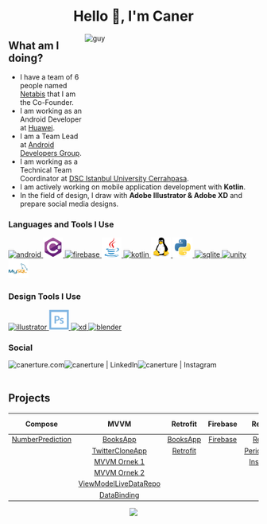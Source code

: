 <h1 align="center">Hello 👋, I'm Caner</h1>

<img align="right" height="270px" alt="guy" width="350" src="https://i.pinimg.com/originals/e4/26/70/e426702edf874b181aced1e2fa5c6cde.gif" /> </a>

<h2 align="left">What am I doing?</h2>

* I have a team of 6 people named [Netabis](https://play.google.com/store/apps/dev?id=91667799844501256088) that I am the Co-Founder.
* I am working as an Android Developer at [Huawei](https://www.huawei.com/tr/).
* I am a Team Lead at [Android Developers Group](https://www.linkedin.com/company/android-student-club/).
* I am working as a Technical Team Coordinator at [DSC Istanbul University Cerrahpasa](https://www.linkedin.com/company/dsciuc).
* I am actively working on mobile application development with **Kotlin**.
* In the field of design, I draw with **Adobe Illustrator & Adobe XD** and prepare social media designs.

<h3 align="left">Languages and Tools I Use</h3>
<p align="left"> <a href="https://developer.android.com" target="_blank"> <img src="https://developer.android.com/images/logos/android.svg" alt="android" width="40" height="40"/> </a>  <a href="https://www.w3schools.com/cs/" target="_blank"> <img src="https://raw.githubusercontent.com/devicons/devicon/master/icons/csharp/csharp-original.svg" alt="csharp" width="40" height="40"/> </a> <a href="https://firebase.google.com/" target="_blank"> <img src="https://www.vectorlogo.zone/logos/firebase/firebase-icon.svg" alt="firebase" width="40" height="40"/> </a>  <a href="https://www.java.com" target="_blank"> <img src="https://raw.githubusercontent.com/devicons/devicon/master/icons/java/java-original.svg" alt="java" width="40" height="40"/> </a> <a href="https://kotlinlang.org" target="_blank"> <img src="https://www.vectorlogo.zone/logos/kotlinlang/kotlinlang-icon.svg" alt="kotlin" width="40" height="40"/> </a> <a href="https://www.linux.org/" target="_blank"> <img src="https://raw.githubusercontent.com/devicons/devicon/master/icons/linux/linux-original.svg" alt="linux" width="40" height="40"/> </a> <a href="https://www.python.org" target="_blank"> <img src="https://raw.githubusercontent.com/devicons/devicon/master/icons/python/python-original.svg" alt="python" width="40" height="40"/> </a> <a href="https://www.sqlite.org/" target="_blank"> <img src="https://www.vectorlogo.zone/logos/sqlite/sqlite-icon.svg" alt="sqlite" width="40" height="40"/> </a> <a href="https://unity.com/" target="_blank"> <img src="https://www.vectorlogo.zone/logos/unity3d/unity3d-icon.svg" alt="unity" width="40" height="40"/> </a> <a href="https://www.mysql.com/" target="_blank"> <img src="https://raw.githubusercontent.com/devicons/devicon/master/icons/mysql/mysql-original-wordmark.svg" alt="mysql" width="40" height="40"/> </a> 

<h3 align="left">Design Tools I Use</h3>
<p align="left"> <a href="https://www.adobe.com/in/products/illustrator.html" target="_blank"> <img src="https://www.vectorlogo.zone/logos/adobe_illustrator/adobe_illustrator-icon.svg" alt="illustrator" width="40" height="40"/> </a> <a href="https://www.photoshop.com/en" target="_blank"> <img src="https://raw.githubusercontent.com/devicons/devicon/master/icons/photoshop/photoshop-line.svg" alt="photoshop" width="40" height="40"/> </a> <a href="https://www.adobe.com/products/xd.html" target="_blank"> <img src="https://cdn.worldvectorlogo.com/logos/adobe-xd.svg" alt="xd" width="40" height="40"/> </a> <a href="https://www.blender.org/" target="_blank"> <img src="https://download.blender.org/branding/community/blender_community_badge_white.svg" alt="blender" width="40" height="40"/> </a> </p>

<h3 align="left">Social</h3>

[<img align="left" alt="canerture.com" height="30px" src="https://image.flaticon.com/icons/png/512/876/876610.png" />][website]
[<img align="left" alt="canerture | LinkedIn" height="30px" src="https://cdn-icons-png.flaticon.com/512/1409/1409945.png"/>][linkedin]
[<img align="left" alt="canerture | Instagram" height="30px" src="https://cdn-icons-png.flaticon.com/512/1409/1409946.png" />][instagram]

[website]: http://canerture.com/
[instagram]: https://www.instagram.com/cnrture/
[linkedin]: https://www.linkedin.com/in/cnrture/

</br>
</br>

<h2 align="left">Projects</h2>

Compose | MVVM        | Retrofit           | Firebase | RecyclerView | Room Database | SQLite Database |
|:------:|:-----------:|:-------------:|:-----:|:------:|:-----:|:-----:|
| [NumberPrediction](https://github.com/cnrture/JetpackCompose-NumberPredictionApp) | [BooksApp](https://github.com/cnrture/BooksApp)| [BooksApp](https://github.com/cnrture/BooksApp) | [Firebase](https://github.com/cnrture/TwitterCloneApp) | [RecyclerView](https://github.com/cnrture/WTech-RecyclerView) | [RoomDatabase](https://github.com/cnrture/WTech-RoomDatabase) | [SQLite](https://github.com/cnrture/WTech-SQLite) |
| |[TwitterCloneApp](https://github.com/cnrture/TwitterCloneApp)| [Retrofit](https://github.com/cnrture/WTech-Retrofit) |  | [PeriodicTableAdpp](https://github.com/cnrture/PeriodicTableApp) |
| |[MVVM Ornek 1](https://github.com/cnrture/WTech-MVVMOrnek1)|       |  | [InstagramClone](https://github.com/cnrture/InstagramCloneApp) |
| |[MVVM Ornek 2](https://github.com/cnrture/WTech-MVVMOrnek2)|       |  |
| |[ViewModelLiveDataRepo](https://github.com/cnrture/WTech-ViewModelLiveDataRepo)|     |  |
| |[DataBinding](https://github.com/cnrture/WTech-DataBinding)|       |  |

<div  align="center"> <img src="https://github.com/cnrture/cnrture/blob/output/github-contribution-grid-snake.svg" /></div>
